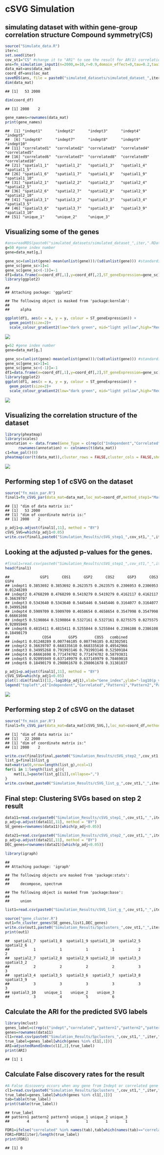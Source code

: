 cSVG Simulation
================

## simulating dataset with within gene-group correlation structure Compound symmetry(CS)

``` r
source("Simulate_data.R")
iter=1
set.seed(iter)
cov_st1="CS" #change it to "AR1" to see the result for AR(1) correlation structure
ans=fn_simulation_input1(n=2000,m=10,r=0.9,domain_effect=0,tau=0.2,tau1=0.5,tau2=0.5,tau3=0.5,tau4=1,sig_sq=0.25,kern_para=5,mean_exp=0.05,cov_st=cov_st1)
data_mat=ans$data_mat
coord_df=ans$loc_mat
saveRDS(ans, file = paste0("simulated_datasets/simulated_dataset_",iter,".RData"))
dim(data_mat)
```

    ## [1]   53 2000

``` r
dim(coord_df)
```

    ## [1] 2000    2

``` r
gene_names=rownames(data_mat)
print(gene_names)
```

    ##  [1] "indept1"      "indept2"      "indept3"      "indept4"      "indept5"     
    ##  [6] "indept6"      "indept7"      "indept8"      "indept9"      "indept10"    
    ## [11] "correlated1"  "correlated2"  "correlated3"  "correlated4"  "correlated5" 
    ## [16] "correlated6"  "correlated7"  "correlated8"  "correlated9"  "correlated10"
    ## [21] "spatial1_1"   "spatial1_2"   "spatial1_3"   "spatial1_4"   "spatial1_5"  
    ## [26] "spatial1_6"   "spatial1_7"   "spatial1_8"   "spatial1_9"   "spatial1_10" 
    ## [31] "spatial2_1"   "spatial2_2"   "spatial2_3"   "spatial2_4"   "spatial2_5"  
    ## [36] "spatial2_6"   "spatial2_7"   "spatial2_8"   "spatial2_9"   "spatial2_10" 
    ## [41] "spatial3_1"   "spatial3_2"   "spatial3_3"   "spatial3_4"   "spatial3_5"  
    ## [46] "spatial3_6"   "spatial3_7"   "spatial3_8"   "spatial3_9"   "spatial3_10" 
    ## [51] "unique_1"     "unique_2"     "unique_3"

## Visualizing some of the genes

``` r
#ans=readRDS(paste0("simulated_datasets/simulated_dataset_",iter,".RData"))
g=50 #gene index number
gene=data_mat[g,]

gene_sc=(unlist(gene)-mean(unlist(gene)))/(sd(unlist(gene))) #standardizing the gene expression values
gene_sc[gene_sc>1]=1
gene_sc[gene_sc<(-1)]=-1
df1=data.frame(x=coord_df[,1],y=coord_df[,2],ST_geneExpression=gene_sc)
library(ggplot2)
```

    ## 
    ## Attaching package: 'ggplot2'

    ## The following object is masked from 'package:kernlab':
    ## 
    ##     alpha

``` r
ggplot(df1, aes(x = x, y = y, colour = ST_geneExpression)) +
  geom_point(size=2)+
  scale_colour_gradient2(low="dark green", mid="light yellow",high="Red", midpoint = 0,breaks=seq(-1,1,0.4), limits=c(-1, 1))
```

![](Simulation_files/figure-gfm/unnamed-chunk-2-1.png)<!-- -->

``` r
g=52 #gene index number
gene=data_mat[g,]

gene_sc=(unlist(gene)-mean(unlist(gene)))/(sd(unlist(gene))) #standardizing the gene expression values
gene_sc[gene_sc>1]=1
gene_sc[gene_sc<(-1)]=-1
df1=data.frame(x=coord_df[,1],y=coord_df[,2],ST_geneExpression=gene_sc)
library(ggplot2)
ggplot(df1, aes(x = x, y = y, colour = ST_geneExpression)) +
  geom_point(size=2)+
  scale_colour_gradient2(low="dark green", mid="light yellow",high="Red", midpoint = 0,breaks=seq(-1,1,0.4), limits=c(-1, 1))
```

![](Simulation_files/figure-gfm/unnamed-chunk-2-2.png)<!-- -->

## Visualizing the correlation structure of the dataset

``` r
library(pheatmap)
library(scales)
annotation <- data.frame(Gene_Type = c(rep(c("Independent","Correlated","Pattern1","Pattern2","Pattern3"),each=10),c("Pattern4","Pattern5","Pattern6")))
      rownames(annotation) <- colnames(t(data_mat))
c1=hue_pal()(8)
pheatmap(cor(t(data_mat)),cluster_rows = FALSE,cluster_cols = FALSE,show_rownames = FALSE, show_colnames = FALSE,annotation=annotation,annotation_names_row = FALSE, annotation_names_col = FALSE,fontsize=15,annotation_colors=list(Gene_Type = c("Independent"= c1[1], "Correlated" = c1[2],"Pattern1"=c1[3],"Pattern2"=c1[4],"Pattern3"=c1[5],"Pattern4"=c1[6],"Pattern5"=c1[7],"Pattern6"=c1[8])))
```

![](Simulation_files/figure-gfm/unnamed-chunk-3-1.png)<!-- -->

## Performing step 1 of cSVG on the dataset

``` r
source("fn_main_par.R")
final1=fn_cSVG_par(data_mat=data_mat,loc_mat=coord_df,method_step1="MargcorTest",thres_step1="standard",control=FALSE,ncores=7)
```

    ## [1] "dim of data matrix is:"
    ## [1]   53 2000
    ## [1] "dim of coordinate matrix is:"
    ## [1] 2000    2

``` r
p_adj1=p.adjust(final1[,11], method = "BY")
cSVG_SVG=which(p_adj1<0.05)
write.csv(final1,paste0("Simulation_Results/cSVG_step1_",cov_st1,"_",iter,".csv"))
```

## Looking at the adjusted p-values for the genes.

``` r
#final1=read.csv(paste0("Simulation_Results/cSVG_step1_",cov_st1,"_",iter,".csv"),row.names = 1)
head(final1)
```

    ##              GSP1      COS1      GSP2      COS2      GSP3      COS3       GSP4
    ## indept1 0.3853692 0.3853692 0.2623575 0.2623575 0.2306953 0.2306953 0.01248289
    ## indept2 0.4768299 0.4768299 0.5419279 0.5419279 0.4162117 0.4162117 0.36639707
    ## indept3 0.5343640 0.5343640 0.5445446 0.5445446 0.3164077 0.3164077 0.34995268
    ## indept4 0.5909709 0.5909709 0.4658654 0.4658654 0.3547998 0.3547998 0.66661698
    ## indept5 0.5190864 0.5190864 0.5327161 0.5327161 0.8275575 0.8275575 0.92095949
    ## indept6 0.4815411 0.4815411 0.5255844 0.5255844 0.2386108 0.2386108 0.18490179
    ##               COS4        GSP5        COS5   combined
    ## indept1 0.01248289 0.007746185 0.007746185 0.02302501
    ## indept2 0.36639707 0.668335610 0.668335610 0.49542966
    ## indept3 0.34995268 0.791993146 0.791993146 0.52509184
    ## indept4 0.66661698 0.771474702 0.771474702 0.58793831
    ## indept5 0.92095949 0.637149979 0.637149979 0.78469018
    ## indept6 0.18490179 0.298061678 0.298061678 0.31381837

``` r
p_adj1=p.adjust(final1[,11], method = "BY")
cSVG_SVG=which(p_adj1<0.05)
plot(1:dim(final1)[1],-log10(p_adj1),xlab="Gene_index",ylab="-log10(p_value)",col=c(rep(c1[1:5],each=10),c1[6:8]),pch=15) 
legend("topleft",c("Independent","Correlated","Pattern1","Pattern2","Pattern3","Pattern4","Pattern5","Pattern6"),fill=c1[1:8])
```

![](Simulation_files/figure-gfm/unnamed-chunk-5-1.png)<!-- -->

## Performing step 2 of cSVG on the dataset

``` r
source("fn_main_par.R")
final1=fn_cSVG_par(data_mat=data_mat[cSVG_SVG,],loc_mat=coord_df,method_step1="MargcorTest",thres_step1="standard",control=TRUE,ncores=7)
```

    ## [1] "dim of data matrix is:"
    ## [1]   22 2000
    ## [1] "dim of coordinate matrix is:"
    ## [1] 2000    2

``` r
write.csv(final1$final,paste0("Simulation_Results/cSVG_step2_",cov_st1,"_",iter,".csv"))
list_g=final1$list_g
mat=matrix(0,nrow=length(list_g),ncol=1)
for(i in 1:length(list_g)){
    mat[i,]=paste(list_g[[i]],collapse=",")
}
write.csv(mat,paste0("Simulation_Results/cSVG_list_g_",cov_st1,"_",iter,".csv"))
```

## Final step: Clustering SVGs based on step 2 result

``` r
data11=read.csv(paste0("Simulation_Results/cSVG_step1_",cov_st1,"_",iter,".csv"),row.names = 1)
p_adj=p.adjust(data11[,11], method = "BY")
SE_genes=rownames(data11)[which(p_adj<0.05)]

data21=read.csv(paste0("Simulation_Results/cSVG_step2_",cov_st1,"_",iter,".csv"),row.names = 1)
p_adj=p.adjust(data21[,11], method = "BY")
DEC_genes=rownames(data21)[which(p_adj<0.05)]

library(igraph)
```

    ## 
    ## Attaching package: 'igraph'

    ## The following objects are masked from 'package:stats':
    ## 
    ##     decompose, spectrum

    ## The following object is masked from 'package:base':
    ## 
    ##     union

``` r
list1=read.csv(paste0("Simulation_Results/cSVG_list_g_",cov_st1,"_",iter,".csv"))

source("gene_cluster.R")
out1=fn_cluster_genes(SE_genes,list1,DEC_genes)
write.csv(out1,paste0("Simulation_Results/Spclusters_",cov_st1,"_",iter,".csv"))
print(out1)
```

    ##  spatial1_7  spatial1_8  spatial1_9 spatial1_10  spatial2_5  spatial2_6 
    ##           1           1           1           1           2           2 
    ##  spatial2_7  spatial2_8  spatial2_9 spatial2_10  spatial3_3  spatial3_2 
    ##           2           2           2           2           3           3 
    ##  spatial3_4  spatial3_5  spatial3_6  spatial3_7  spatial3_8  spatial3_9 
    ##           3           3           3           3           3           3 
    ## spatial3_10    unique_1    unique_2    unique_3 
    ##           3           4           5           6

## Calculate the ARI for the predicted SVG labels

``` r
library(mclust)
genes_label=c(rep(c("indept","correlated","pattern1","pattern2","pattern3"),each=10),paste0("unique_",1:3))
genes=rownames(data11)
cl1=read.csv(paste0("Simulation_Results/Spclusters_",cov_st1,"_",iter,".csv"))
true_label=genes_label[which(genes %in% cl1[,1])]
ARI=adjustedRandIndex(cl1[,2],true_label)
print(ARI)
```

    ## [1] 1

## Calculate False discovery rates for the result

``` r
#A False discovery occurs when any gene from Indept or correlated gene group shows up in the detected SVG list
cl1=read.csv(paste0("Simulation_Results/Spclusters_",cov_st1,"_",iter,".csv"))
true_label=genes_label[which(genes %in% cl1[,1])]
tab=table(true_label)
print(table(true_label))
```

    ## true_label
    ## pattern1 pattern2 pattern3 unique_1 unique_2 unique_3 
    ##        4        6        9        1        1        1

``` r
FDR1=ifelse("correlated" %in% names(tab),tab[which(names(tab)=="correlated")],0) + ifelse("indept" %in% names(tab),tab[which(names(tab)=="indept")],0)
FDR1=FDR1[iter]/length(true_label)
print(FDR1)
```

    ## [1] 0
